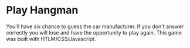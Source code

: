 # Play Hangman
You'll have six chance to guess the car manufacturer. If you don't answer correctly you will lose and have the opportunity to play again. 
This game was built with HTLM/CSS/Javascript.
